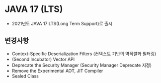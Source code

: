 # JAVA 17 (LTS)
- 2021년도 JAVA 17 LTS(Long Term Support)로 출시

## 변경사항
- Context-Specific Deserialization Filters (컨텍스트 기반의 역직렬화 필터링)
- (Second Incubator) Vector API
- Deprecate the Security Manager (Security Manager Deprecate 지정)
- Remove the Experimental AOT, JIT Compiler
- Sealed Class